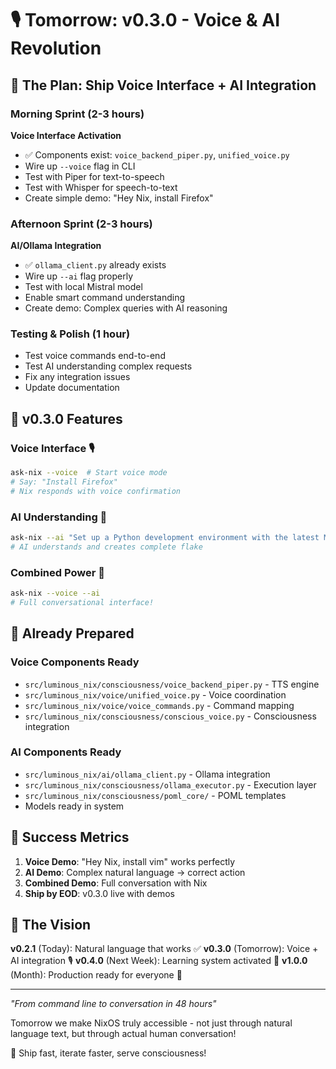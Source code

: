 # 🎙️ Tomorrow: v0.3.0 - Voice & AI Revolution

## 🎯 The Plan: Ship Voice Interface + AI Integration

### Morning Sprint (2-3 hours)
**Voice Interface Activation**
- ✅ Components exist: `voice_backend_piper.py`, `unified_voice.py`
- Wire up `--voice` flag in CLI
- Test with Piper for text-to-speech
- Test with Whisper for speech-to-text
- Create simple demo: "Hey Nix, install Firefox"

### Afternoon Sprint (2-3 hours)
**AI/Ollama Integration**
- ✅ `ollama_client.py` already exists
- Wire up `--ai` flag properly
- Test with local Mistral model
- Enable smart command understanding
- Create demo: Complex queries with AI reasoning

### Testing & Polish (1 hour)
- Test voice commands end-to-end
- Test AI understanding complex requests
- Fix any integration issues
- Update documentation

## 🚀 v0.3.0 Features

### Voice Interface 🎙️
```bash
ask-nix --voice  # Start voice mode
# Say: "Install Firefox"
# Nix responds with voice confirmation
```

### AI Understanding 🤖
```bash
ask-nix --ai "Set up a Python development environment with the latest ML tools"
# AI understands and creates complete flake
```

### Combined Power 🌟
```bash
ask-nix --voice --ai
# Full conversational interface!
```

## 📝 Already Prepared

### Voice Components Ready
- `src/luminous_nix/consciousness/voice_backend_piper.py` - TTS engine
- `src/luminous_nix/voice/unified_voice.py` - Voice coordination
- `src/luminous_nix/voice/voice_commands.py` - Command mapping
- `src/luminous_nix/consciousness/conscious_voice.py` - Consciousness integration

### AI Components Ready
- `src/luminous_nix/ai/ollama_client.py` - Ollama integration
- `src/luminous_nix/consciousness/ollama_executor.py` - Execution layer
- `src/luminous_nix/consciousness/poml_core/` - POML templates
- Models ready in system

## 🎯 Success Metrics

1. **Voice Demo**: "Hey Nix, install vim" works perfectly
2. **AI Demo**: Complex natural language → correct action
3. **Combined Demo**: Full conversation with Nix
4. **Ship by EOD**: v0.3.0 live with demos

## 🌊 The Vision

**v0.2.1** (Today): Natural language that works ✅
**v0.3.0** (Tomorrow): Voice + AI integration 🎙️
**v0.4.0** (Next Week): Learning system activated 🧠
**v1.0.0** (Month): Production ready for everyone 🚀

---

*"From command line to conversation in 48 hours"*

Tomorrow we make NixOS truly accessible - not just through natural language text, but through actual human conversation!

🌊 Ship fast, iterate faster, serve consciousness!